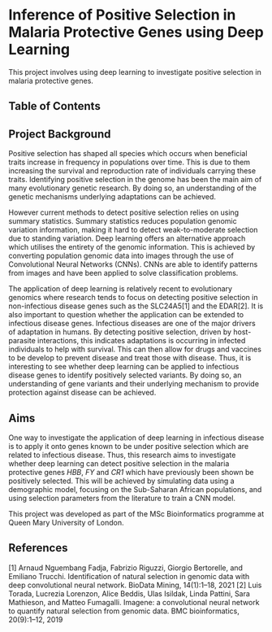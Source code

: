 # Inference of Positive Selection in Malaria Protective Genes using Deep Learning

This project involves using deep learning to investigate positive selection in malaria protective genes. 

## Table of Contents



## Project Background
Positive selection has shaped all species which occurs when beneficial traits increase in frequency in populations over time. This is due to them increasing the survival and reproduction rate of individuals carrying these traits. Identifying positive selection in the genome has been the main aim of many evolutionary genetic research. By doing so, an understanding of the genetic mechanisms underlying adaptations can be achieved. 

However current methods to detect positive selection relies on using summary statistics. Summary statistics reduces population genomic variation information, making it hard to detect weak-to-moderate selection due to standing variation. Deep learning offers an alternative approach which utilises the entirety of the genomic information. This is achieved by converting population genomic data into images through the use of Convolutional Neural Networks (CNNs). CNNs are able to identify patterns from images and have been applied to solve classification problems.

The application of deep learning is relatively recent to evolutionary genomics where research tends to focus on detecting positive selection in non-infectious disease genes such as the SLC24A5[1] and the EDAR[2]. It is also important to question whether the application can be extended to infectious disease genes. Infectious diseases are one of the major drivers of adaptation in humans. By detecting positive selection, driven by host-parasite interactions, this indicates adaptations is occurring in infected individuals to help with survival. This can then allow for drugs and vaccines to be develop to prevent disease and treat those with disease. Thus, it is interesting to see whether deep learning can be applied to infectious disease genes to identify positively selected variants. By doing so, an understanding of gene variants and their underlying mechanism to provide protection against disease can be achieved. 

## Aims
One way to investigate the application of deep learning in infectious disease is to apply it onto genes known to be under positive selection which are related to infectious disease. Thus, this research aims to investigate whether deep learning can detect positive selection in the malaria protective genes *HBB*, *FY* and *CR1* which have previously been shown be positively selected. This will be achieved by simulating data using a demographic model, focusing on the Sub-Saharan African populations, and using selection parameters from the literature to train a CNN model. 

This project was developed as part of the MSc Bioinformatics programme at Queen Mary University of London.



## References
[1] Arnaud Nguembang Fadja, Fabrizio Riguzzi, Giorgio Bertorelle, and Emiliano Trucchi. Identification of natural selection in genomic data with deep convolutional neural network. BioData Mining, 14(1):1–18, 2021 
[2] Luis Torada, Lucrezia Lorenzon, Alice Beddis, Ulas Isildak, Linda Pattini, Sara Mathieson, and Matteo Fumagalli. Imagene: a convolutional neural network to quantify natural selection from genomic data. BMC bioinformatics, 20(9):1–12, 2019

